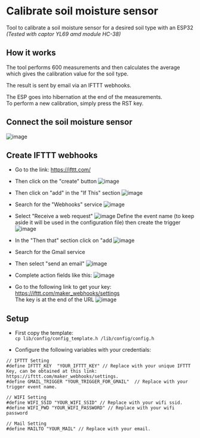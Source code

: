 # Calibrate soil moisture sensor
Tool to calibrate a soil moisture sensor for a desired soil type with an ESP32  
 _(Tested with captor YL69 amd module HC-38)_  

## How it works

The tool performs 600 measurements and then calculates the average which gives the calibration value for the soil type.  

The result is sent by email via an IFTTT webhooks.  

The ESP goes into hibernation at the end of the measurements.  
To perform a new calibration, simply press the RST key.  

## Connect the soil moisture sensor 

![image](static/img/Soil_Moisture_Interfacing_Diagram.png)


## Create IFTTT webhooks

* Go to the link: https://ifttt.com/
* Then click on the "create" button 
![image](static/img/ifttt_create.png)
* Then click on "add" in the "If This" section 
![image](static/img/ifttt_add.png)
* Search for the "Webhooks" service
![image](static/img/ifttt_webhooks.png)
* Select "Receive a web request"
![image](static/img/ifttt_web_request.png)
 Define the event name (to keep aside it will be used in the configuration file) then create the trigger
![image](static/img/ifttt_event_name.png)
* In the "Then that" section click on "add
![image](static/img/ifttt_then.png)
* Search for the Gmail service
* Then select "send an email"
![image](static/img/ifttt_mail.png)
* Complete action fields like this:
![image](static/img/ifttt_fields.png)


* Go to the following link to get your key: https://ifttt.com/maker_webhooks/settings   
The key is at the end of the URL
![image](static/img/ifttt_key.png)  

## Setup 


* First copy the template:  
`cp lib/config/config_template.h /lib/config/config.h`

* Configure the following variables with your credentials:  
```
// IFTTT Setting
#define IFTTT_KEY  "YOUR_IFTTT_KEY" // Replace with your unique IFTTT Key, can be obtained at this link: https://ifttt.com/maker_webhooks/settings.
#define GMAIL_TRIGGER "YOUR_TRIGGER_FOR_GMAIL"  // Replace with your trigger event name.

// WIFI Setting
#define WIFI_SSID "YOUR_WIFI_SSID" // Replace with your wifi ssid.
#define WIFI_PWD "YOUR_WIFI_PASSWORD" // Replace with your wifi password

// Mail Setting
#define MAILTO "YOUR_MAIL" // Replace with your email.
```